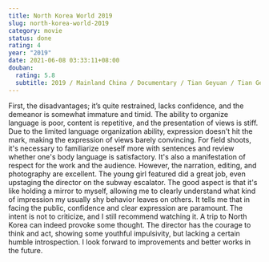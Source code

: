 ```yaml
---
title: North Korea World 2019
slug: north-korea-world-2019
category: movie
status: done
rating: 4
year: "2019"
date: 2021-06-08 03:33:11+08:00
douban:
  rating: 5.8
  subtitle: 2019 / Mainland China / Documentary / Tian Geyuan / Tian Geyuan, Li Yizhen
---
```


First, the disadvantages; it’s quite restrained, lacks confidence, and the demeanor is somewhat immature and timid. The ability to organize language is poor, content is repetitive, and the presentation of views is stiff. Due to the limited language organization ability, expression doesn't hit the mark, making the expression of views barely convincing. For field shoots, it's necessary to familiarize oneself more with sentences and review whether one's body language is satisfactory. It's also a manifestation of respect for the work and the audience. However, the narration, editing, and photography are excellent. The young girl featured did a great job, even upstaging the director on the subway escalator. The good aspect is that it's like holding a mirror to myself, allowing me to clearly understand what kind of impression my usually shy behavior leaves on others. It tells me that in facing the public, confidence and clear expression are paramount. The intent is not to criticize, and I still recommend watching it. A trip to North Korea can indeed provoke some thought. The director has the courage to think and act, showing some youthful impulsivity, but lacking a certain humble introspection. I look forward to improvements and better works in the future.
